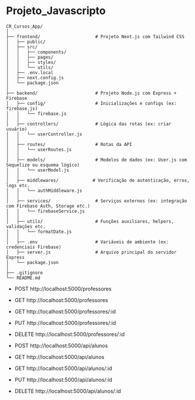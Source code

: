 # Projeto_Javascripto



```
CR_Cursos_App/
│
├── frontend/                     # Projeto Next.js com Tailwind CSS
│   ├── public/
│   ├── src/
│   │   ├── components/
│   │   ├── pages/
│   │   ├── styles/
│   │   └── utils/
│   ├── .env.local
│   ├── next.config.js
│   └── package.json
│
├── backend/                      # Projeto Node.js com Express + Firebase
│   ├── config/                   # Inicializações e configs (ex: firebase.js)
│   │   └── firebase.js
│   │
│   ├── controllers/              # Lógica das rotas (ex: criar usuário)
│   │   └── userController.js
│   │
│   ├── routes/                   # Rotas da API
│   │   └── userRoutes.js
│   │
│   ├── models/                   # Modelos de dados (ex: User.js com Sequelize ou esquema lógico)
│   │   └── userModel.js
│   │
│   ├── middlewares/             # Verificação de autenticação, erros, logs etc.
│   │   └── authMiddleware.js
│   │
│   ├── services/                 # Serviços externos (ex: integração com Firebase Auth, Storage etc.)
│   │   └── firebaseService.js
│   │
│   ├── utils/                    # Funções auxiliares, helpers, validações etc.
│   │   └── formatDate.js
│   │
│   ├── .env                      # Variáveis de ambiente (ex: credenciais Firebase)
│   ├── server.js                 # Arquivo principal do servidor Express
│   └── package.json
│
├── .gitignore
└── README.md
```


* POST http://localhost:5000/professores
* GET http://localhost:5000/professores
* GET http://localhost:5000/professores/:id
* PUT http://localhost:5000/professores/:id
* DELETE http://localhost:5000/professores/:id

* POST http://localhost:5000/api/alunos
* GET http://localhost:5000/api/alunos
* GET http://localhost:5000/api/alunos/:id
* PUT http://localhost:5000/api/alunos/:id
* DELETE http://localhost:5000/api/alunos/:id
